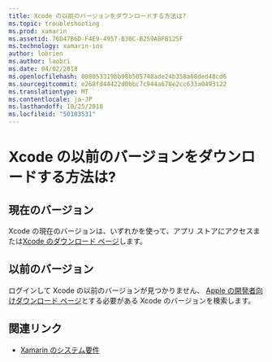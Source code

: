 ```yaml
---
title: Xcode の以前のバージョンをダウンロードする方法は?
ms.topic: troubleshooting
ms.prod: xamarin
ms.assetid: 76D47B6D-F4E9-4957-B30C-B259A8FB125F
ms.technology: xamarin-ios
author: lobrien
ms.author: laobri
ms.date: 04/02/2018
ms.openlocfilehash: 808053319bb98b505748ade24b358a08ded48cd6
ms.sourcegitcommit: e268fd44422d0bbc7c944a678e2cc633a0493122
ms.translationtype: MT
ms.contentlocale: ja-JP
ms.lasthandoff: 10/25/2018
ms.locfileid: "50103531"
---
```

# <a name="how-can-i-download-a-previous-version-of-xcode"></a>Xcode の以前のバージョンをダウンロードする方法は?

## <a name="current-version"></a>現在のバージョン

Xcode の現在のバージョンは、いずれかを使って、アプリ ストアにアクセスまたは[Xcode のダウンロード ページ](https://developer.apple.com/xcode/downloads/)します。

## <a name="older-versions"></a>以前のバージョン

ログインして Xcode の以前のバージョンが見つかりません、 [Apple の開発者向けダウンロード ページ](https://developer.apple.com/downloads/)とする必要がある Xcode のバージョンを検索します。

## <a name="related-links"></a>関連リンク
- [Xamarin のシステム要件](~/cross-platform/get-started/requirements.md)
